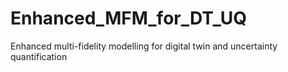 # Enhanced_MFM_for_DT_UQ
Enhanced multi-fidelity modelling for digital twin and uncertainty quantification
